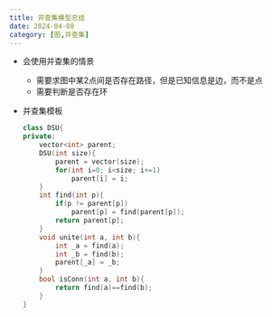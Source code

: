 ```yaml
---
title: 并查集模型总结
date: 2024-04-08
category: [图,并查集]
---
```


- 会使用并查集的情景
  - 需要求图中某2点间是否存在路径，但是已知信息是边，而不是点
  - 需要判断是否存在环
  
- 并查集模板

  ```cpp
  class DSU{
  private:
      vector<int> parent;
      DSU(int size){
          parent = vector(size);
          for(int i=0; i<size; i+=1)
              parent[i] = i;
      }
      int find(int p){
          if(p != parent[p])
              parent[p] = find(parent[p]);
          return parent[p];
      }
      void unite(int a, int b){
          int _a = find(a);
          int _b = find(b);
          parent[_a] = _b;
      }
      bool isConn(int a, int b){
          return find(a)==find(b);
      }
  }
  ```

  